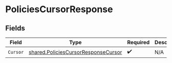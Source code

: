 # PoliciesCursorResponse


## Fields

| Field                                                                                             | Type                                                                                              | Required                                                                                          | Description                                                                                       |
| ------------------------------------------------------------------------------------------------- | ------------------------------------------------------------------------------------------------- | ------------------------------------------------------------------------------------------------- | ------------------------------------------------------------------------------------------------- |
| `Cursor`                                                                                          | [shared.PoliciesCursorResponseCursor](../../../pkg/models/shared/policiescursorresponsecursor.md) | :heavy_check_mark:                                                                                | N/A                                                                                               |